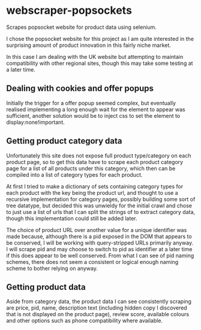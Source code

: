 # webscraper-popsockets
Scrapes popsocket website for product data using selenium.

I chose the popsocket website for this project as I am quite interested in the surprising amount of product innovation in this fairly niche market.

In this case I am dealing with the UK website but attempting to maintain compatibility with other regional sites, though this may take some testing at a later time.

## Dealing with cookies and offer popups
Initially the trigger for a offer popup seemed complex, but eventually realised implementing a long enough wait for the element to appear was sufficient, another solution would be to inject css to set the element to display:none!important.

## Getting product category data
Unfortunately this site does not expose full product type/category on each product page, so to get this data have to scrape each product category page for a list of all products under this category, which then can be compiled into a list of category types for each product.

At first I tried to make a dictionary of sets containing category types for each product with the key being the product url, and thought to use a recursive implementation for category pages, possibly building some sort of tree datatype, but decided this was unwieldy for the initial crawl and chose to just use a list of urls that I can split the strings of to extract category data, though this implementation could still be added later.

The choice of product URL over another value for a unique identifier was made because, although there is a pid exposed in the DOM that appears to be conserved, I will be working with query-stripped URLs primarily anyway. I will scrape pid and may choose to switch to pid as identifier at a later time if this does appear to be well conserved. From what I can see of pid naming schemes, there does not seem a consistent or logical enough naming scheme to bother relying on anyway.

## Getting product data
Aside from category data, the product data I can see consistently scraping are price, pid, name, description text (including hidden copy I discovered that is not displayed on the product page), review score, available colours and other options such as phone compatibility where available.
